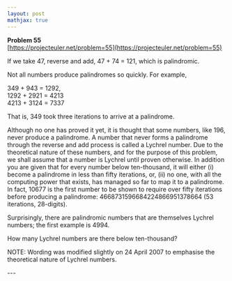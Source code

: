 ```yaml
---
layout: post
mathjax: true
---
```

**Problem 55**  
[https://projecteuler.net/problem=55](https://projecteuler.net/problem=55)

<p>If we take 47, reverse and add, 47 + 74 = 121, which is palindromic.</p>
<p>Not all numbers produce palindromes so quickly. For example,</p>
<p class="margin_left">349 + 943 = 1292,<br />
1292 + 2921 = 4213<br />
4213 + 3124 = 7337</p>
<p>That is, 349 took three iterations to arrive at a palindrome.</p>
<p>Although no one has proved it yet, it is thought that some numbers, like 196, never produce a palindrome. A number that never forms a palindrome through the reverse and add process is called a Lychrel number. Due to the theoretical nature of these numbers, and for the purpose of this problem, we shall assume that a number is Lychrel until proven otherwise. In addition you are given that for every number below ten-thousand, it will either (i) become a palindrome in less than fifty iterations, or, (ii) no one, with all the computing power that exists, has managed so far to map it to a palindrome. In fact, 10677 is the first number to be shown to require over fifty iterations before producing a palindrome: 4668731596684224866951378664 (53 iterations, 28-digits).</p>
<p>Surprisingly, there are palindromic numbers that are themselves Lychrel numbers; the first example is 4994.</p>
<p>How many Lychrel numbers are there below ten-thousand?</p>
<p class="smaller">NOTE: Wording was modified slightly on 24 April 2007 to emphasise the theoretical nature of Lychrel numbers.</p>
---

